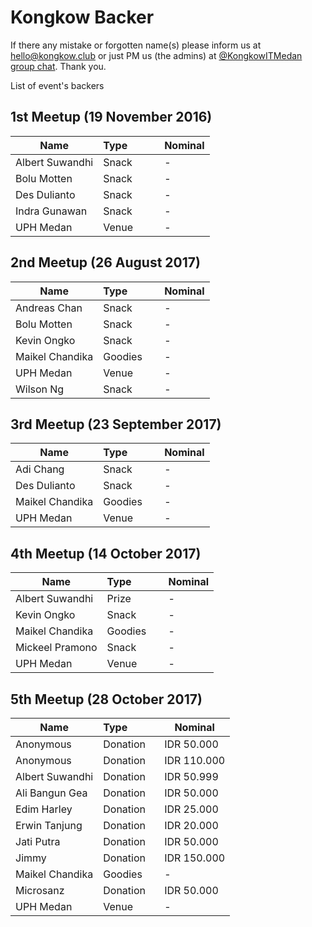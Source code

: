 # Kongkow Backer

If there any mistake or forgotten name(s) please inform us at hello@kongkow.club or just PM us (the admins) at [@KongkowITMedan group chat](https://t.me/KongkowITMedan). Thank you.

List of event's backers

## 1st Meetup (19 November 2016)
|Name |Type           |Nominal    |
|-----|---------------|-----------|
|Albert Suwandhi|Snack|-|
|Bolu Motten|Snack|-|
|Des Dulianto|Snack|-|
|Indra Gunawan|Snack|-|
|UPH Medan|Venue|-|

## 2nd Meetup (26 August 2017)
|Name |Type           |Nominal    |
|-----|---------------|-----------|
|Andreas Chan|Snack|-|
|Bolu Motten|Snack|-|
|Kevin Ongko|Snack|-|
|Maikel Chandika|Goodies|-|
|UPH Medan|Venue|-|
|Wilson Ng|Snack|-|

## 3rd Meetup (23 September 2017)
|Name |Type           |Nominal    |
|-----|---------------|-----------|
|Adi Chang|Snack|-|
|Des Dulianto|Snack|-|
|Maikel Chandika|Goodies|-|
|UPH Medan|Venue|-|
 
## 4th Meetup (14 October 2017)
|Name |Type           |Nominal    |
|-----|---------------|-----------|
|Albert Suwandhi|Prize|-|
|Kevin Ongko|Snack|-|
|Maikel Chandika|Goodies|-|
|Mickeel Pramono|Snack|-|
|UPH Medan|Venue|-|

## 5th Meetup (28 October 2017)
|Name |Type           |Nominal    |
|-----|---------------|-----------|
|Anonymous|Donation|IDR 50.000|
|Anonymous|Donation|IDR 110.000|
|Albert Suwandhi|Donation|IDR 50.999|
|Ali Bangun Gea|Donation|IDR 50.000|
|Edim Harley|Donation|IDR 25.000|
|Erwin Tanjung|Donation|IDR 20.000|
|Jati Putra|Donation|IDR 50.000|
|Jimmy|Donation|IDR 150.000|
|Maikel Chandika|Goodies|-|
|Microsanz|Donation|IDR 50.000|
|UPH Medan|Venue|-|
